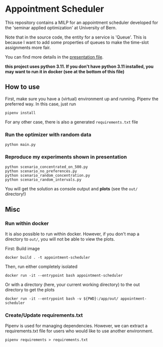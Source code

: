 # Appointment Scheduler

This repository contains a MILP for an appointment scheduler developed for the 'seminar applied optimization' at University of Bern. 

Note that in the source code, the entity for a service is 'Queue'. This is because I want to add some properties of queues to make the time-slot assignments more fair.

You can find more details in the [presentation file](presentation.pdf).

**this project uses python 3.11. If you don't have python 3.11 installed, you may want to run it in docker (see at the bottom of this file)**

## How to use

First, make sure you have a (virtual) environment up and running. Pipenv the preferred way. In this case, just run

```shell
pipenv install
```

For any other case, there is also a generated `requirements.txt` file


### Run the optimizer with random data

```shell
python main.py
```

### Reproduce my experiments shown in presentation

```shell
python scenario_concentrated_on_500.py
python scenario_no_preferences.py
python scenario_random_concentration.py
python scenario_random_intervals.py
```

You will get the solution as console output and **plots** (see the `out/` directory!)

## Misc

### Run within docker

It is also possible to run within docker. However, if you don't map a directory to `out/`, you will not be able to view the plots.

First: Build image
```shell
docker build . -t appointment-scheduler
```

Then, run either completely isolated
```shell
docker run -it --entrypoint bash appointment-scheduler
```

Or with a directory (here, your current working directory) to the out directory to get the plots
```shell
docker run -it --entrypoint bash -v ${PWD}:/app/out/ appointment-scheduler
```

### Create/Update requirements.txt 

Pipenv is used for managing dependencies. However, we can extract a requirements.txt file for users who would like to use another environment.

```shell
pipenv requirements > requirements.txt
```